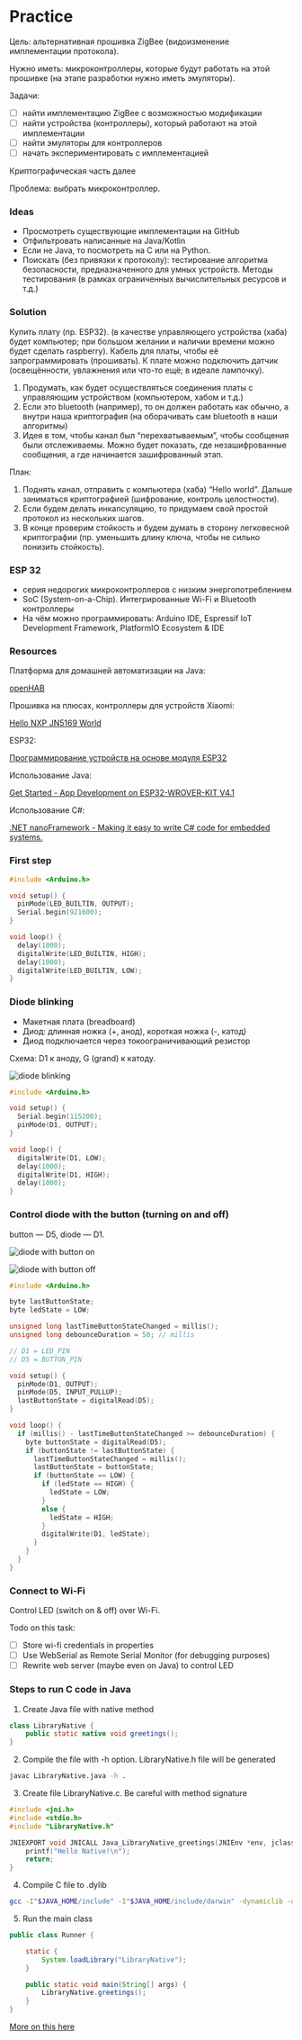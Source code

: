 # Practice

Цель: альтернативная прошивка ZigBee (видоизменение имплементации протокола).

Нужно иметь: микроконтроллеры, которые будут работать на этой прошивке (на этапе разработки нужно иметь эмуляторы).

Задачи:

- [ ]  найти имплементацию ZigBee с возможностью модификации
- [ ]  найти устройства (контроллеры), который работают на этой имплементации
- [ ]  найти эмуляторы для контроллеров
- [ ]  начать экспериментировать с имплементацией

Криптографическая часть далее

Проблема: выбрать микроконтроллер.

### Ideas

- Просмотреть существующие имплементации на GitHub
- Отфильтровать написанные на Java/Kotlin
- Если не Java, то посмотреть на C или на Python.
- Поискать (без привязки к протоколу): тестирование алгоритма безопасности, предназначенного для умных устройств. Методы тестирования (в рамках ограниченных вычислительных ресурсов и т.д.)

### Solution

Купить плату (пр. ESP32). (в качестве управляющего устройства (хаба) будет компьютер; при большом желании и наличии времени можно будет сделать raspberry). Кабель для платы, чтобы её запрограммировать (прошивать). К плате можно подключить датчик (освещённости, увлажнения или что-то ещё; в идеале лампочку).

1. Продумать, как будет осуществляться соединения платы с управляющим устройством (компьютером, хабом и т.д.)
2. Если это bluetooth (например), то он должен работать как обычно, а внутри наша криптография (на оборачивать сам bluetooth в наши алгоритмы)
3. Идея в том, чтобы канал был “перехватываемым”, чтобы сообщения были отслеживаемы. Можно будет показать, где незашифрованные сообщения, а где начинается зашифрованный этап.

План:

1. Поднять канал, отправить с компьютера (хаба) “Hello world”. Дальше заниматься криптографией (шифрование, контроль целостности).
2. Если будем делать инкапсуляцию, то придумаем свой простой протокол из нескольких шагов.
3. В конце проверим стойкость и будем думать в сторону легковесной криптографии (пр. уменьшить длину ключа, чтобы не сильно понизить стойкость).

### ESP 32

- серия недорогих микроконтроллеров с низким энергопотреблением
- SoC (System-on-a-Chip). Интегрированные Wi-Fi и Bluetooth контроллеры
- На чём можно программировать: Arduino IDE, Espressif IoT Development Framework, PlatformIO Ecosystem & IDE

### Resources

Платформа для домашней автоматизации на Java:

[openHAB](https://www.openhab.org/)

Прошивка на плюсах, контроллеры для устройств Xiaomi:

[Hello NXP JN5169 World](https://habr.com/ru/post/547374/)

ESP32:

[Программирование устройств на основе модуля ESP32](https://habr.com/ru/company/epam_systems/blog/522730/)

Использование Java:

[Get Started - App Development on ESP32-WROVER-KIT V4.1](https://developer.microej.com/create-your-first-application/get-started-app-development-on-espressif-esp32-wroverkit-v41/)

Использование C#:

[.NET nanoFramework - Making it easy to write C# code for embedded systems.](https://www.nanoframework.net/)

### First step

```cpp
#include <Arduino.h>

void setup() {
  pinMode(LED_BUILTIN, OUTPUT);
  Serial.begin(921600);
}

void loop() {
  delay(1000);
  digitalWrite(LED_BUILTIN, HIGH);
  delay(1000);
  digitalWrite(LED_BUILTIN, LOW);
}
```

### Diode blinking

- Макетная плата (breadboard)
- Диод: длинная ножка (+, анод), короткая ножка (-, катод)
- Диод подключается через токоограничивающий резистор

Схема: D1 к аноду, G (grand) к катоду.

![diode blinking](../images/diode_blinking.png)

```cpp
#include <Arduino.h>

void setup() {
  Serial.begin(115200);
  pinMode(D1, OUTPUT);
}

void loop() {
  digitalWrite(D1, LOW);
  delay(1000);
  digitalWrite(D1, HIGH);
  delay(1000);
}
```

### Control diode with the button (turning on and off)

button — D5, diode — D1.

![diode with button on](../images/diode_with_button_on.png)

![diode with button off](../images/diode_with_button_off.png)

```cpp
#include <Arduino.h>

byte lastButtonState;
byte ledState = LOW;

unsigned long lastTimeButtonStateChanged = millis();
unsigned long debounceDuration = 50; // millis

// D1 = LED_PIN
// D5 = BUTTON_PIN

void setup() {
  pinMode(D1, OUTPUT);
  pinMode(D5, INPUT_PULLUP);
  lastButtonState = digitalRead(D5);
}

void loop() {
  if (millis() - lastTimeButtonStateChanged >= debounceDuration) {
    byte buttonState = digitalRead(D5);
    if (buttonState != lastButtonState) {
      lastTimeButtonStateChanged = millis();
      lastButtonState = buttonState;
      if (buttonState == LOW) {
        if (ledState == HIGH) {
          ledState = LOW;
        }
        else {
          ledState = HIGH;
        }
        digitalWrite(D1, ledState);
      }
    }
  }
}
```

### Connect to Wi-Fi

Control LED (switch on & off) over Wi-Fi.

Todo on this task:

- [ ]  Store wi-fi credentials in properties
- [ ]  Use WebSerial as Remote Serial Monitor (for debugging purposes)
- [ ]  Rewrite web server (maybe even on Java) to control LED

### Steps to run C code in Java

1. Create Java file with native method

```java
class LibraryNative {
    public static native void greetings();
}
```

2. Compile the file with -h option. LibraryNative.h file will be generated

```bash
javac LibraryNative.java -h .
```

3. Create file LibraryNative.c. Be careful with method signature

```c
#include <jni.h>
#include <stdio.h>
#include "LibraryNative.h"

JNIEXPORT void JNICALL Java_LibraryNative_greetings(JNIEnv *env, jclass thisClass) {
    printf("Hello Native!\n");
    return;
}
```

4. Compile C file to .dylib

```bash
gcc -I"$JAVA_HOME/include" -I"$JAVA_HOME/include/darwin" -dynamiclib -o libLibraryNative.dylib LibraryNative.c
```

5. Run the main class

```java
public class Runner {

    static {
        System.loadLibrary("LibraryNative");
    }

    public static void main(String[] args) {
        LibraryNative.greetings();
    }
}
```

[More on this here](https://www3.ntu.edu.sg/home/ehchua/programming/java/javanativeinterface.html)
